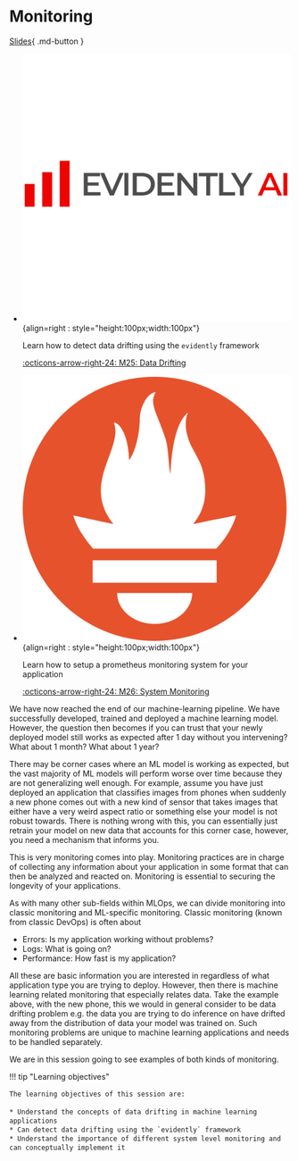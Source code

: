 # Monitoring

[Slides](../slides/Monitoring.pdf){ .md-button }

<div class="grid cards" markdown>

- ![](../figures/icons/evidentlyai.png){align=right : style="height:100px;width:100px"}

    Learn how to detect data drifting using the `evidently` framework

    [:octicons-arrow-right-24: M25: Data Drifting](data_drifting.md)

- ![](../figures/icons/prometheus.png){align=right : style="height:100px;width:100px"}

    Learn how to setup a prometheus monitoring system for your application

    [:octicons-arrow-right-24: M26: System Monitoring](monitoring.md)

</div>

We have now reached the end of our machine-learning pipeline. We have successfully developed, trained and deployed a
machine learning model. However, the question then becomes if you can trust that your newly deployed model still works
as expected after 1 day without you intervening? What about 1 month? What about 1 year?

There may be corner cases where an ML model is working as expected, but the vast majority of ML models will perform
worse over time because they are not generalizing well enough. For example, assume you have just deployed an application
that classifies images from phones when suddenly a new phone comes out with a new kind of sensor that takes images that
either have a very weird aspect ratio or something else your model is not robust towards. There is nothing wrong with
this, you can essentially just retrain your model on new data that accounts for this corner case, however, you need a
mechanism that informs you.

This is very monitoring comes into play. Monitoring practices are in charge of collecting any information about your
application in some format that can then be analyzed and reacted on. Monitoring is essential to securing the longevity
of your applications.

As with many other sub-fields within MLOps, we can divide monitoring into classic monitoring and ML-specific monitoring.
Classic monitoring (known from classic DevOps) is often about

- Errors: Is my application working without problems?
- Logs: What is going on?
- Performance: How fast is my application?

All these are basic information you are interested in regardless of what application type you are trying to deploy.
However, then there is machine learning related monitoring that especially relates data. Take the example above, with
the new phone, this we would in general consider to be data drifting problem e.g. the data you are trying to do
inference on have drifted away from the distribution of data your model was trained on. Such monitoring problems are
unique to machine learning applications and needs to be handled separately.

We are in this session going to see examples of both kinds of monitoring.

!!! tip "Learning objectives"

    The learning objectives of this session are:

    * Understand the concepts of data drifting in machine learning applications
    * Can detect data drifting using the `evidently` framework
    * Understand the importance of different system level monitoring and can conceptually implement it
